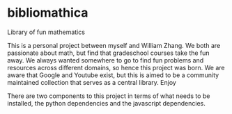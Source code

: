 # bibliomathica
Library of fun mathematics

This is a personal project between myself and William Zhang. We both are passionate about math, but find that gradeschool courses take the fun away. We always wanted somewhere to go to find fun problems and resources across different domains, so hence this project was born. We are aware that Google and Youtube exist, but this is aimed to be a community maintained collection that serves as a central library. Enjoy

There are two components to this project in terms of what needs to be installed, the python dependencies and the javascript dependencies.
